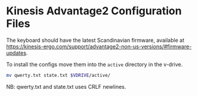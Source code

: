 # Kinesis Advantage2 Configuration Files
The keyboard should have the latest Scandinavian firmware, available at https://kinesis-ergo.com/support/advantage2-non-us-versions/#firmware-updates.

To install the configs move them into the `active` directory in the v-drive.

```sh
mv qwerty.txt state.txt $VDRIVE/active/
```

NB: qwerty.txt and state.txt uses CRLF newlines.
